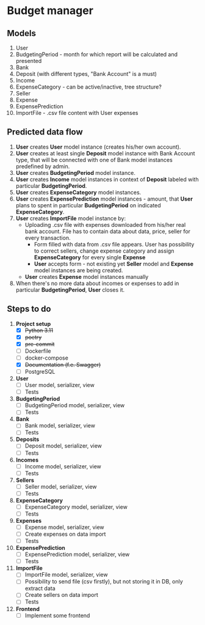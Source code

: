 # Budget manager

## Models

1. User
2. BudgetingPeriod - month for which report will be calculated and presented
3. Bank
4. Deposit (with different types, "Bank Account" is a must)
5. Income
6. ExpenseCategory - can be active/inactive, tree structure?
7. Seller
8. Expense
9. ExpensePrediction
10. ImportFile - .csv file content with User expenses


## Predicted data flow

1. **User** creates **User** model instance (creates his/her own account).
2. **User** creates at least single **Deposit** model instance with Bank Account type, that will be connected with one of Bank model instances predefined by admin.
3. **User** creates **BudgetingPeriod** model instance.
4. **User** creates **Income** model instances in context of **Deposit** labeled with particular **BudgetingPeriod**.
5. **User** creates **ExpenseCategory** model instances.
6. **User** creates **ExpensePrediction** model instances - amount, that **User** plans to spent in particular **BudgetingPeriod** on indicated **ExpenseCategory**.
7. **User** creates **ImportFile** model instance by:
   * Uploading .csv file with expenses downloaded from his/her real bank account. File has to contain data about data, price, seller for every transaction.
       - Form filled with data from .csv file appears. User has possibility to correct sellers, change expense category and assign **ExpenseCategory** for every single **Expense**
       - **User** accepts form - not existing yet **Seller** model and **Expense** model instances are being created.
   * **User** creates **Expense** model instances manually
8. When there's no more data about incomes or expenses to add in particular **BudgetingPeriod**, **User** closes it.


## Steps to do

1. **Project setup**
   - [x] ~~Python 3.11~~
   - [x] ~~poetry~~
   - [x] ~~pre-commit~~
   - [ ] Dockerfile
   - [ ] docker-compose
   - [x] ~~Documentation (f.e. Swagger)~~
   - [ ] PostgreSQL

2. **User**
   - [ ] User model, serializer, view
   - [ ] Tests

3. **BudgetingPeriod**
   - [ ] BudgetingPeriod model, serializer, view
   - [ ] Tests

4. **Bank**
   - [ ] Bank model, serializer, view
   - [ ] Tests

5. **Deposits**
   - [ ] Deposit model, serializer, view
   - [ ] Tests

6. **Incomes**
   - [ ] Income model, serializer, view
   - [ ] Tests

7. **Sellers**
   - [ ] Seller model, serializer, view
   - [ ] Tests

8. **ExpenseCategory**
   - [ ] ExpenseCategory model, serializer, view
   - [ ] Tests

9. **Expenses**
   - [ ] Expense model, serializer, view
   - [ ] Create expenses on data import
   - [ ] Tests

10. **ExpensePrediction**
    - [ ] ExpensePrediction model, serializer, view
    - [ ] Tests

11. **ImportFile**
    - [ ] ImportFile model, serializer, view
    - [ ] Possibility to send file (csv firstly), but not storing it in DB, only extract data
    - [ ] Create sellers on data import
    - [ ] Tests

12. **Frontend**
    - [ ] Implement some frontend
